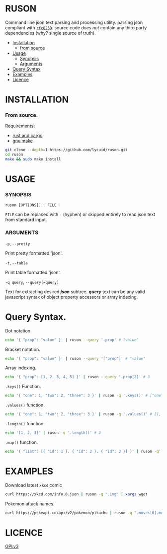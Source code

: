 # RUSON
Command line json text parsing and processing utility.
parsing json compliant with [`rfc8259`](https://datatracker.ietf.org/doc/html/rfc8259).
source code _does not_ contain any third party dependencies (why? single source of truth).

- [Installation](#installation)
  * [from source](#from-source)
- [Usage](#usage)
  * [Synopsis](#synopsis)
  * [Arguments](#arguments)
- [Query Syntax](#query-syntax)
- [Examples](#examples)
- [Licence](#licence)

# INSTALLATION
### From source.
Requirements:
- [rust and cargo](https://www.rust-lang.org/)
- [gnu make](https://www.gnu.org/software/make/)
```sh
git clone --depth=1 https://github.com/lycuid/ruson.git
cd ruson
make && sudo make install
```
# USAGE
### SYNOPSIS
```txt
ruson [OPTIONS]... FILE
```
`FILE` can be replaced with `-` (hyphen) or skipped entirely to read json text from standard input.

### ARGUMENTS
`-p`, `--pretty`

Print pretty formatted 'json'.

`-t`, `--table`

Print table formatted 'json'.

`-q query`, `--query[=query]`

Text for extracting desired _**json**_ subtree.
_**query**_ text can be any valid javascript syntax of object property accessors or array indexing.

# Query Syntax.
Dot notation.
```sh
echo '{ "prop": "value" }' | ruson --query '.prop' # "value"
```

Bracket notation.
```sh
echo '{ "prop": "value" }' | ruson --query '["prop"]' # "value"
```

Array indexing.
```sh
echo '{ "prop": [1, 2, 3, 4, 5] }' | ruson --query '.prop[2]' # 3
```

`.keys()` Function.
```sh
echo '{ "one": 1, "two": 2, "three": 3 }' | ruson -q '.keys()' # ["one", "two", "three"]
```

`.values()` function.
```sh
echo '{ "one": 1, "two": 2, "three": 3 }' | ruson -q '.values()' # [1, 2, 3]
```

`.length()` function.
```sh
echo '[1, 2, 3]' | ruson -q '.length()' # 3
```

`.map()` function.
```sh
echo '{ "list": [{ "id": 1 }, { "id": 2 }, { "id": 3 }] }' | ruson -q'.list.map(.id)' # [1, 2, 3]
```

# EXAMPLES
Download latest `xkcd` comic
```sh
curl https://xkcd.com/info.0.json | ruson -q ".img" | xargs wget
```
Pokemon attack names.
```sh
curl https://pokeapi.co/api/v2/pokemon/pikachu | ruson -q ".moves[0].move.name"
```

# LICENCE
[GPLv3](https://www.gnu.org/licenses/gpl-3.0.en.html)
